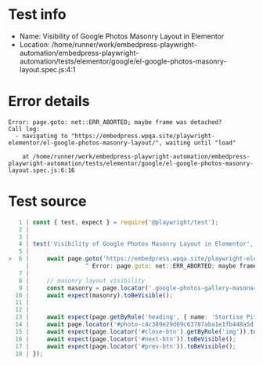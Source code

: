 # Test info

- Name: Visibility of Google Photos Masonry Layout in Elementor
- Location: /home/runner/work/embedpress-playwright-automation/embedpress-playwright-automation/tests/elementor/google/el-google-photos-masonry-layout.spec.js:4:1

# Error details

```
Error: page.goto: net::ERR_ABORTED; maybe frame was detached?
Call log:
  - navigating to "https://embedpress.wpqa.site/playwright-elementor/el-google-photos-masonry-layout/", waiting until "load"

    at /home/runner/work/embedpress-playwright-automation/embedpress-playwright-automation/tests/elementor/google/el-google-photos-masonry-layout.spec.js:6:16
```

# Test source

```ts
   1 | const { test, expect } = require('@playwright/test');
   2 |
   3 |
   4 | test('Visibility of Google Photos Masonry Layout in Elementor', async ({ page }) => {
   5 |
>  6 |     await page.goto('https://embedpress.wpqa.site/playwright-elementor/el-google-photos-masonry-layout/');
     |                ^ Error: page.goto: net::ERR_ABORTED; maybe frame was detached?
   7 |
   8 |     // masonry layout visibility 
   9 |     const masonry = page.locator('.google-photos-gallery-masonary-widget');
  10 |     await expect(masonry).toBeVisible();
  11 |
  12 |
  13 |     await expect(page.getByRole('heading', { name: 'Startise Pitha Utshob 5.0 -' })).toBeVisible();
  14 |     await page.locator('#photo-c4c389e29d69c63787aba1e1fb448a5d').getByRole('img', { name: 'Photo' }).click();
  15 |     await expect(page.locator('#close-btn').getByRole('img')).toBeVisible();
  16 |     await expect(page.locator('#next-btn')).toBeVisible();
  17 |     await expect(page.locator('#prev-btn')).toBeVisible();
  18 | });
```